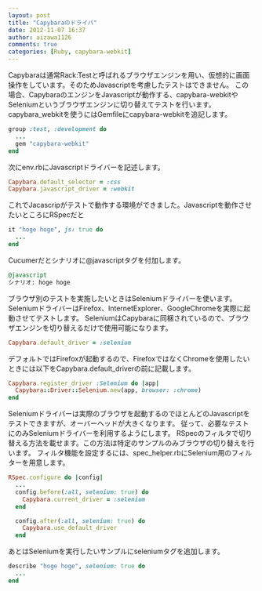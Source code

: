 ```yaml
---
layout: post
title: "Capybaraのドライバ"
date: 2012-11-07 16:37
author: aizawa1126
comments: true
categories: [Ruby, capybara-webkit]
---
```

Capybaraは通常Rack:Testと呼ばれるブラウザエンジンを用い、仮想的に画面操作をしています。そのためJavascriptを考慮したテストはできません。
この場合、CapybaraのエンジンをJavascriptが動作する、capybara-webkitやSeleniumというブラウザエンジンに切り替えてテストを行います。
capybara_webkitを使うにはGemfileにcapybara-webkitを追記します。
``` ruby
group :test, :development do
  ...
  gem "capybara-webkit"
end
```
次にenv.rbにJavascriptドライバーを記述します。
``` ruby
Capybara.default_selector = :css
Capybara.javascript_driver = :webkit
```
これでJacascripがテストで動作する環境ができました。Javascriptを動作させたいところにRSpecだと
``` ruby
it "hoge hoge", js: true do
  ...
end
```
Cucumerだとシナリオに@javascriptタグを付加します。
``` ruby
@javascript
シナリオ: hoge hoge
```
ブラウザ別のテストを実施したいときはSeleniumドライバーを使います。
SeleniumドライバーはFirefox、InternetExplorer、GoogleChromeを実際に起動させてテストします。
SeleniumはCapybaraに同梱されているので、ブラウザエンジンを切り替えるだけで使用可能になります。
``` ruby
Capybara.default_driver = :selenium
```
デフォルトではFirefoxが起動するので、FirefoxではなくChromeを使用したいときには以下をCapybara.default_driverの前に記載します。
``` ruby
Capybara.register_driver :Selenium do |app|
  Capybara::Driver::Selenium.new(app, browser: :chrome)
end
```

Seleniumドライバーは実際のブラウザを起動するのでほとんどのJavascriptをテストできますが、オーバーヘッドが大きくなります。
従って、必要なテストにのみSeleniumドライバーを利用するようにします。
RSpecのフィルタで切り替える方法を載せます。この方法は特定のサンプルのみブラウザの切り替えを行います。
フィルタ機能を設定するには、spec_helper.rbにSelenium用のフィルターを用意します。
``` ruby
RSpec.configure do |config|
  ...
  config.before(:all, selenium: true) do
    Capybara.current_driver = :selenium
  end

  config.after(:all, selenium: true) do
    Capybara.use_default_driver
  end
```
あとはSeleniumを実行したいサンプルにseleniumタグを追加します。
``` ruby
describe "hoge hoge", selenium: true do
  ...
end
```
